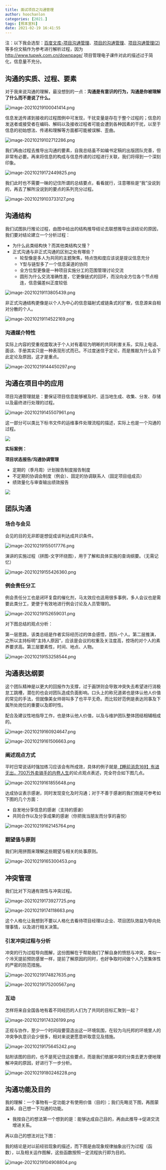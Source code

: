 ```yaml
---
title: 面试项目之沟通管理
author: hoochanlon
categories: [2021.]
tags: [照本宣科]
date: 2021-02-19 16:41:55
---
```


注：以下我会选型：[百度文库-项目沟通管理](https://wenku.baidu.com/view/790c7e1ace84b9d528ea81c758f5f61fb7362837.html)、[项目的沟通管理](https://wenku.baidu.com/view/9a4efe8a9fc3d5bbfd0a79563c1ec5da50e2d6c6.html)、[项目沟通管理(2)](https://wenku.baidu.com/view/50bf83236729647d27284b73f242336c1fb9300c.html)等多份文稿作为参考进行解析过程，因为 http://www.tupwk.com.cn/downpage/ 项目管理电子课件对此的描述过于简化，信息量不充分。

<!-- more -->

## 沟通的实质、过程、要素

对于我来说沟通的理解，最没想到的一点：**沟通是有意识的行为，沟通是你被理解了什么而不是说了什么。**

![image-20210219100041414.png](https://i.loli.net/2021/02/19/iBtrTfNOUHelQYJ.png)

信息发送传递到接收的过程图例中可发现，干扰变量是存在于整个过程的；信息的发送者或接受者在编码、解码以及接收过程者可能会遭到各种因素的干扰，以至于信息的初始想法、传递和理解等方面都可能被误解、歪曲。

![image-20210219102712286.png](https://i.loli.net/2021/02/19/GbS2NQe9VCcoU7v.png)

我们再由过程去推导出沟通的要素，自我总结虽不如编书定稿的出版团队完善，但非常有必要。再来将信息的构成与信息传递的过程进行关联，我们将得到一个深刻印象。

![image-20210219172449825.png](https://i.loli.net/2021/02/19/urZNntqUsd2hfFw.png)

我们此时也不需要一昧的记住所谓的总结要点，看看就行，注意哪些是“我”没说到的，再去了解所没说到的要点的系列充分过程。

![image-20210219103733127.png](https://i.loli.net/2021/02/19/J2HBtv4eufrqmOp.png)



## 沟通结构

我们试图执行推论过程，由图中给出的结构推导结论去联想推导出该结论的原因，我们要对结论建立一个分析过程：

* 为什么此类结构快？而其他类结构又慢？
* 正式沟通与非正式沟通的区别之处有哪些？
  * 轮型像是多人为共同的主题聚焦，特点饱和度应该说是提议信息充分
  * Y型与链型多了一个信息渠道的协同
  * 全方位型更像是一种项目实施分工的范围管理讨论交流
  * 圆形为什么交流准确性差，它更像链式的回环，而没向全方位各个节点相连，信息偏差纠正度较低

![image-20210219113805439.png](https://i.loli.net/2021/02/19/GLQu5MF7gyI89bD.png)

非正式沟通结构更像是以个人为中心的信息辐射式或链条式的扩散，信息源来自相对分散的个人。

![image-20210219114522169.png](https://i.loli.net/2021/02/19/bhqDSGw1HKpJYEr.png)

### 沟通媒介特性

实际上内容的受重视度取决于个人对有着较为明晰的共同利害关系，实际上电话、面谈、手册其实只是一种表现形式而已。不过度迷信于定论，而是推敲为什么会下此定论及原因，这才是重点。

![image-20210219144450297.png](https://i.loli.net/2021/02/19/GfYjm9OBH2R47UX.png)

## 沟通在项目中的应用

项目沟通管理就是：要保证项目信息能够被及时、适当地生成、收集、分发、存储以及最终进行处理的过程。

![image-20210219145507961.png](https://i.loli.net/2021/02/19/AZ54lVtxLOw6SuU.png)

这一部分可以类比下标书文件的运维事件处理流程的描述，实际上也是一个沟通的过程。

![](https://i.loli.net/2020/05/31/lXOJuSQUGdacKIq.png)

**实际案例：**

**项目状态报告/沟通协调管理**

* 定期的（季月周）计划报告制度报告制度
* 不定期的协调会制度（例会）、固定的协调联系人（固定项目组成员）
* 绩效量化与审查输出绩效报告

![](https://i.loli.net/2020/05/31/IvesQF1rpk2cHKd.png)

## 团队沟通

### 场合与会见

会见的目的无非即是想促成谈判达成共识条件。

![image-20210219155017776.png](https://i.loli.net/2021/02/19/gQICEztKcn9i2jJ.png)

演讲的实施过程（拼图-文字环绕图），用于了解和具体实施的查询纲要。（无需记忆）

![image-20210219155426360.png](https://i.loli.net/2021/02/19/zIfoeXLU7yTvNaw.png)

### 例会责任分工

例会责任分工也是闭环复盘的催化剂，马太效应也适用很多事例，多人会议也是需要此类分工，更便于有效地进行例会讨论及人员管理的。

![image-20210219152659031.png](https://i.loli.net/2021/02/19/HMjybxAg4ItwGmC.png)

对下图总结的观点分析：

第一层思路，该类总结是作者实际经历过的体会感悟，团队-个人。第二层推演，之所以主持标明“主持人原因”，应该是会议的权重及关注度高，控场的对个人的素养要求高。第三层要素性，时间、地点、人物。

![image-20210219153258544.png](https://i.loli.net/2021/02/19/PB1WYa3Sqp45v89.png)

## 沟通表达纲要

这个团队精神是以更大的回报作为支撑，过于画饼则会导致冲突失去希望进行消极怠工跳槽，潜在的也会对团队造成负面影响。口头上的称兄道弟也是体认他人价值的常见的手法，但就像美女帅哥叫多了也平平无奇。而比较好范例是表达同事及下属所处岗位的重要以及即时性。

配合及建议性地指导工作，也是体认他人价值，以及与维护团队整体团结相辅相成的。

![image-20210219160924647.png](https://i.loli.net/2021/02/19/Hq9DmeW7Gby3vLO.png)

![image-20210219161506663.png](https://i.loli.net/2021/02/19/G1zRHoZOFW92kCg.png)

### 阐述观点方式

平时日常说话时强加练习应该会有所成效，具体的例子就是[【睡前消息169】有进无出，700万外卖骑手的内卷人生](https://www.bilibili.com/video/av627214923)的论点观点表述，完全符合如下图几点。

![image-20210219161855648.png](https://i.loli.net/2021/02/19/SkYAflaZ4CIM29G.png)

达成协议表示感谢，同时发现变化及时沟通；对于不善于感谢的我们倒是可参考如下图的几个方面：

* 自发地分享信息的感谢（支持的感谢）
* 共同合作以及分享成果的感谢（你把我当朋友而分享的喜悦）

![image-20210219162145764.png](https://i.loli.net/2021/02/19/MKGo42VTWjHf3Nx.png)

### 期望值与原则

我们利用拼图来理解这些期望与相关的处事原则。

![image-20210219165300453.png](https://i.loli.net/2021/02/19/rWq24X3S1OVgMb5.png)

## 冲突管理

我们比对下沟通有效性与冲突过程。

![image-20210219173927725.png](https://i.loli.net/2021/02/19/NGQK1szurBbwSEA.png)

![image-20210219174118663.png](https://i.loli.net/2021/02/19/UgWz4AQBFj356en.png)

这个人格化让我想到不要以人格化去看待项目经理以企业、项目团队效益为导向处理事情，以及进行相关决策。

###  引发冲突过程与分析

冲突的行为过程导向图解，这份图解在于帮助我们了解自身的愤怒与冲突，类似一个冷天提前预防感冒一样，提前了解原因的同时，也好争取时间做个人乃至集体性的严密的防范措施。

![image-20210219174827635.png](https://i.loli.net/2021/02/19/XcwSkpdTZf84Bm1.png)

![image-20210219175200567.png](https://i.loli.net/2021/02/19/5bwhfeWgm4RA8sv.png)

### 互动

怎样将来自全国各地有着不同经历的人们为了共同的目标汇聚到一起？

![image-20210219174326199.png](https://i.loli.net/2021/02/19/ZiyepJ1R6cUsmHB.png)

正视与协作，至少一个时间段要营造出这一环境氛围，在较为乌托邦的环境里人的冲突争执意识会少很多，相对来说更愿意听取意见及措施。

![image-20210219175645242.png](https://i.loli.net/2021/02/19/eAqCUvD9xnTRGjK.png)

贴附该图的目的，也不是死记住这些要点，而是我们依据冲突的分类去更方便地理解冲突的原因，好进行下一步分析。

![image-20210219180246228.png](https://i.loli.net/2021/02/19/zMKq6InTtJopsr5.png)

## 沟通功能及目的

我的理解：一个事物有一定功能才有使用价值（目的）；我们先略览下图，再图蒙盖掉，自己想一下沟通的功能。

* 我按自己的想法第一个想到的是：能够达成自己目的，再由此推导->促进交流增进关系。

再以自己的想法对比下图：

我的结论是对以前经验现象的描述，而下图是由现象规律抽象出行为过程（函数），以及相关运作图解，这些函数按照一定流程执行即为目的。

![image-20210219104908804.png](https://i.loli.net/2021/02/19/ZMkd2wl7ECSyH1c.png)
